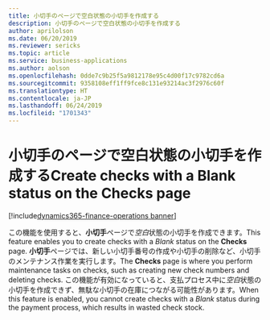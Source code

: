 ```yaml
---
title: 小切手のページで空白状態の小切手を作成する
description: 小切手のページで空白状態の小切手を作成する
author: aprilolson
ms.date: 06/20/2019
ms.reviewer: sericks
ms.topic: article
ms.service: business-applications
ms.author: aolson
ms.openlocfilehash: 0dde7c9b25f5a9812178e95c4d00f17c9782cd6a
ms.sourcegitcommit: 9358108eff1ff9fce8c131e93214ac3f2976c60f
ms.translationtype: HT
ms.contentlocale: ja-JP
ms.lasthandoff: 06/24/2019
ms.locfileid: "1701343"
---
```

#  <a name="create-checks-with-a-blank-status-on-the-checks-page"></a><span data-ttu-id="4ae55-103">小切手のページで空白状態の小切手を作成する</span><span class="sxs-lookup"><span data-stu-id="4ae55-103">Create checks with a Blank status on the Checks page</span></span>
[!include[dynamics365-finance-operations banner](../includes/dynamics365-finance-operations.md)]

<span data-ttu-id="4ae55-104">この機能を使用すると、**小切手**ページで*空白*状態の小切手を作成できます。</span><span class="sxs-lookup"><span data-stu-id="4ae55-104">This feature enables you to create checks with a *Blank* status on the **Checks** page.</span></span> <span data-ttu-id="4ae55-105">**小切手**ページでは、新しい小切手番号の作成や小切手の削除など、小切手のメンテナンス作業を実行します。</span><span class="sxs-lookup"><span data-stu-id="4ae55-105">The **Checks** page is where you perform maintenance tasks on checks, such as creating new check numbers and deleting checks.</span></span> <span data-ttu-id="4ae55-106">この機能が有効になっていると、支払プロセス中に*空白*状態の小切手を作成できず、無駄な小切手の在庫につながる可能性があります。</span><span class="sxs-lookup"><span data-stu-id="4ae55-106">When this feature is enabled, you cannot create checks with a *Blank* status during the payment process, which results in wasted check stock.</span></span>
